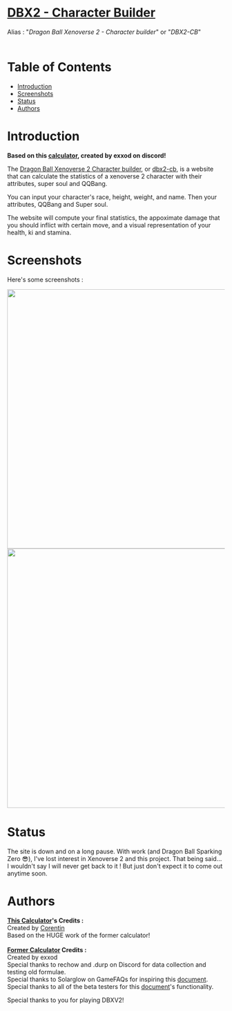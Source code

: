 # [DBX2 - Character Builder](https://dbx2-cb.online)
Alias : "*Dragon Ball Xenoverse 2 - Character builder*" or "*DBX2-CB*"
<br><br>

# Table of Contents

- [Introduction](#introduction)
- [Screenshots](#screenshots)
- [Status](#status)
- [Authors](#authors)

# Introduction

**Based on this [calculator](https://docs.google.com/spreadsheets/d/1-X0USOizFtgXmY4Gks8fyA3jB9AeWGxVcmESNkA4lH8/edit#gid=857748813), created by exxod on discord!**

The [Dragon Ball Xenoverse 2 Character builder](https://dbx2-cb.online), or [dbx2-cb](https://dbx2-cb.online), is a website that can calculate the statistics of a xenoverse 2 character with their attributes, super soul and QQBang.

You can input your character's race, height, weight, and name. Then your attributes, QQBang and Super soul.

The website will compute your final statistics, the appoximate damage that you should inflict with certain move, and a visual representation of your health, ki and stamina.

# Screenshots

Here's some screenshots :
<div align="left">
  <img src="https://github.com/Corentin-cott/DBX2-CharacterBuilder/assets/109530954/07d39576-c381-463c-8375-1bed2910f428" width="600" />
  <br>
  <img src="https://github.com/Corentin-cott/DBX2-CharacterBuilder/assets/109530954/b68f45b4-f34a-4a66-b443-de4b40aac197" width="600" />
</div>

# Status
The site is down and on a long pause. With work (and Dragon Ball Sparking Zero 😎), I've lost interest in Xenoverse 2 and this project.
That being said... I wouldn't say I will never get back to it ! But just don't expect it to come out anytime soon.

# Authors

**[This Calculator](https://dbx2-cb.online)'s Credits :**<br>
Created by [Corentin](https://github.com/Corentin-cott)<br>
Based on the HUGE work of the former calculator!<br><br>
**[Former Calculator](https://docs.google.com/spreadsheets/d/1-X0USOizFtgXmY4Gks8fyA3jB9AeWGxVcmESNkA4lH8/edit#gid=857748813) Credits :**<br>
Created by exxod<br>
Special thanks to rechow and .durp on Discord for data collection and testing old formulae.<br>
Special thanks to Solarglow on GameFAQs for inspiring this [document](https://steamcommunity.com/sharedfiles/filedetails/?id=1656624487).<br>
Special thanks to all of the beta testers for this [document](https://steamcommunity.com/sharedfiles/filedetails/?id=1656624487)'s functionality.<br>

Special thanks to you for playing DBXV2! 
